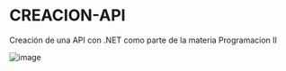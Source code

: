 # CREACION-API
Creación de una API con .NET como parte de la materia Programacion II 


![image](https://github.com/user-attachments/assets/cc5999db-48ff-4bf8-b90e-7f4e2416ca78)
